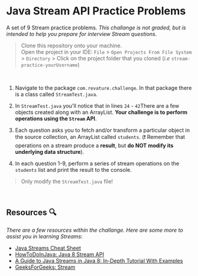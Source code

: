 # Java Stream API Practice Problems
A set of 9 Stream practice problems. *This challange is not graded, but is intended to help you prepare for interview Stream questions*.

> Clone this repository onto your machine. <br>
> Open the project in your IDE: `File` > `Open Projects From File System` > `Directory` > Click on the project folder that you cloned (*i.e* `stream-practice-yourUsername`)<br>

<br>

1. Navigate to the package `com.revature.challenge`.  In that package there is a class called `StreamTest.java`.

2. In `StreamTest.java` you'll notice that in lines `24` - `42`There are a few objects created along with an ArrayList.  **Your challenge is to perform operations using the `Stream` API**.

3. Each question asks you to fetch and/or transform a particular object in the source collection, an ArrayList called `students`. (:exclamation: Remember that operations on a stream produce a **result**, but **do NOT modify its underlying data structure**). 

4. In each question 1-9, perform a series of stream operations on the `students` list and print the result to the console.

  > Only modify the `StreamTest.java` file!

<br>


## Resources :mag:
*There are a few resources within the challange.  Here are some more to assist you in learning Streams*:

- [Java Streams Cheat Sheet](https://www.jrebel.com/blog/java-streams-cheat-sheet)
- [HowToDoInJava: Java 8 Stream API](https://howtodoinjava.com/java8/java-streams-by-examples/#covert_streams_to_collection)
- [A Guide to Java Streams in Java 8: In-Depth Tutorial With Examples](https://stackify.com/streams-guide-java-8/)
- [GeeksForGeeks: Stream](https://www.geeksforgeeks.org/stream-in-java/)
